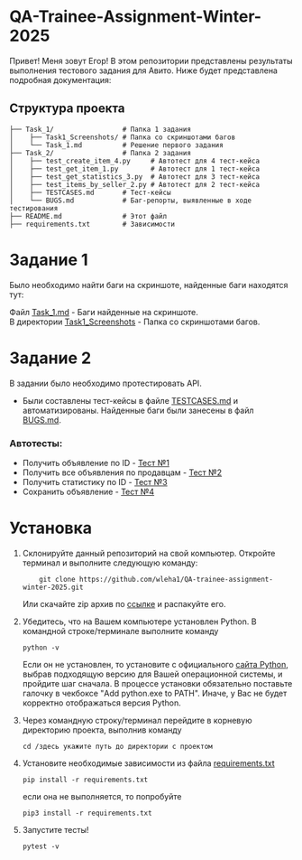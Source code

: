 # QA-Trainee-Assignment-Winter-2025

Привет! Меня зовут Егор! В этом репозитории представлены результаты выполнения тестового задания для Авито.
Ниже будет представлена подробная документация:

## Структура проекта

```plaintext
├── Task_1/                 # Папка 1 задания
│    ├── Task1_Screenshots/ # Папка со скриншотами багов
│    └── Task_1.md          # Решение первого задания
├── Task_2/                 # Папка 2 задания
│    ├── test_create_item_4.py     # Автотест для 4 тест-кейса
│    ├── test_get_item_1.py        # Автотест для 1 тест-кейса
│    ├── test_get_statistics_3.py  # Автотест для 3 тест-кейса
│    ├── test_items_by_seller_2.py # Автотест для 2 тест-кейса
│    ├── TESTCASES.md       # Тест-кейсы
│    └── BUGS.md            # Баг-репорты, выявленные в ходе тестирования
├── README.md               # Этот файл
├── requirements.txt        # Зависимости
```

# Задание 1

Было необходимо найти баги на скриншоте, найденные баги находятся тут:

Файл [Task_1.md](./Task_1/Task_1.md) - Баги найденные на скриншоте.  
В директории [Task1_Screenshots](./Task_1/Task1_Screenshots/) - Папка со скриншотами багов.

# Задание 2

В задании было необходимо протестировать API.

- Были составлены тест-кейсы в файле [TESTCASES.md](./Task_2/TESTCASES.md) и автоматизированы. Найденные баги были занесены в файл [BUGS.md](./Task_2/BUGS.md).

### Автотесты:

- Получить объявление по ID - [Тест №1](./Task_2/test_get_item_1.py)
- Получить все объявления по продавцам - [Тест №2](./Task_2/test_items_by_seller_2.py)
- Получить статистику по ID - [Тест №3](./Task_2/test_get_statistics_3.py)
- Сохранить объявление - [Тест №4](./Task_2/test_create_item_4.py)

# Установка

1. Склонируйте данный репозиторий на свой компьютер. Откройте терминал и выполните следующую команду: 

    ```
        git clone https://github.com/wleha1/QA-trainee-assignment-winter-2025.git
    ```
    Или скачайте zip архив по [ссылке](https://github.com/wleha1/QA-trainee-assignment-winter-2025/archive/refs/heads/main.zip) и распакуйте его.

2. Убедитесь, что на Вашем компьютере установлен Python. В командной строке/терминале выполните команду
    ```
    python -v
    ```  
    Если он не установлен, то установите с официального [сайта Python](https://www.python.org/downloads/), выбрав подходящую версию для Вашей операционной системы, и пройдите шаг сначала.  В процессе установки обязательно поставьте галочку в чекбоксе "Add python.exe to PATH". Иначе, у Вас не будет корректно отображаться версия Python.

3. Через командную строку/терминал перейдите в корневую директорию проекта, выполнив команду
   ```
   cd /здесь укажите путь до директории с проектом
   ```

4. Установите необходимые зависимости из файла [requirements.txt](./requirements.txt)
   ```
   pip install -r requirements.txt
   ```
   если она не выполняется, то попробуйте
   ```
   pip3 install -r requirements.txt
   ```
5. Запустите тесты!
   ```
   pytest -v
   ```    